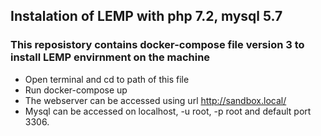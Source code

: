 ## Instalation of LEMP with php 7.2, mysql 5.7

### This reposistory contains docker-compose file version 3 to install LEMP envirnment on the machine

- Open terminal and cd to path of this file
- Run docker-compose up
- The webserver can be accessed using url http://sandbox.local/
- Mysql can be accessed on localhost, -u root, -p root and default port 3306.


